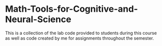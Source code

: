 # Math-Tools-for-Cognitive-and-Neural-Science
This is a collection of the lab code provided to students during this course as well as code created by me for assignments throughout the semester.
